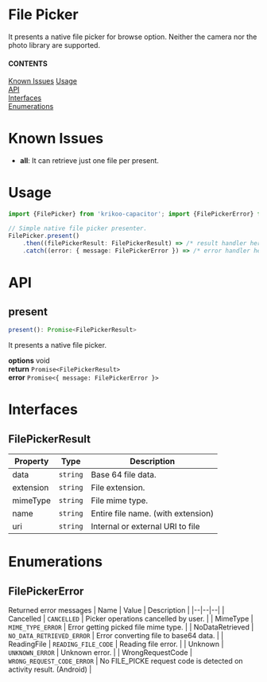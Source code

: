# File Picker
It presents a native file picker for browse option. Neither the camera nor the photo library are supported.  

#### CONTENTS
[Known Issues](#known-issues) 
[Usage](#usage)  
[API](#api)  
[Interfaces](#interfaces)  
[Enumerations](#enumerations)  

# Known Issues
- **all**: It can retrieve just one file per present.

# Usage

```typescript
import {FilePicker} from 'krikoo-capacitor'; import {FilePickerError} from './FilePickerError';

// Simple native file picker presenter.
FilePicker.present()
    .then((filePickerResult: FilePickerResult) => /* result handler here */)
    .catch((error: { message: FilePickerError }) => /* error handler here */);
```

# API

## present
```typescript
present(): Promise<FilePickerResult>
```
It presents a native file picker.

**options** void  
**return** `Promise<FilePickerResult>`  
**error** `Promise<{ message: FilePickerError }>` 

# Interfaces
 
## FilePickerResult

| Property | Type | Description |
|--|--|--|
| data | `string` | Base 64 file data. |
| extension | `string` | File extension. |
| mimeType | `string` | File mime type. |
| name | `string` | Entire file name. (with extension) |
| uri | `string` | Internal or external URI to file |

# Enumerations

## FilePickerError
Returned error messages
| Name | Value | Description |
|--|--|--|
| Cancelled | `CANCELLED` | Picker operations cancelled by user. |
| MimeType | `MIME_TYPE_ERROR` | Error getting picked file mime type. |
| NoDataRetrieved | `NO_DATA_RETRIEVED_ERROR` | Error converting file to base64 data. |
| ReadingFile | `READING_FILE_CODE` | Reading file error. |
| Unknown | `UNKNOWN_ERROR` | Unknown error. |
| WrongRequestCode | `WRONG_REQUEST_CODE_ERROR` | No FILE_PICKE request code is detected on activity result. (Android) |
